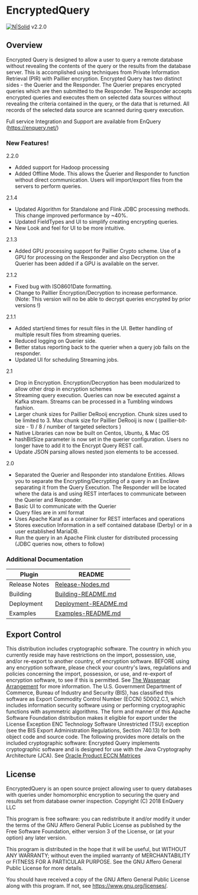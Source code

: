 # EncryptedQuery

[![N|Solid](https://enquery.net/wp-content/uploads/2018/03/EnQuery-logo-400x100.jpg)](https://enquery.net) v2.2.0


## Overview

Encrypted Query is designed to allow a user to query a remote database without revealing the contents of the query or the results from the database server.  This is accomplished using techniques from Private Information Retrieval (PIR) with Paillier encryption. Encrypted Query has two distinct sides - the Querier and the Responder.  The Querier prepares encrypted queries which are then submitted to the Responder.  The Responder accepts encrypted queries and executes them on selected data sources without revealing the criteria contained in the query, or the data that is returned. All records of the selected data source are scanned during query execution. 

Full service Integration and Support are available from EnQuery (https://enquery.net/)

### New Features!
2.2.0
 - Added support for Hadoop processing
 - Added Offline Mode.  This allows the Querier and Responder to function without direct communication.   Users will import/export files from the servers to perform queries.
 
2.1.4
 - Updated Algorithm for Standalone and Flink JDBC processing methods.   This change improved performance by ~40%.  
 - Updated FieldTypes and UI to simplify creating encrypting queries.
 - New Look and feel for UI to be more intuitive.
 
2.1.3
 - Added GPU processing support for Paillier Crypto scheme.   Use of a GPU for processing on the Responder and also Decryption on the Querier has been added if a GPU is available on the server.
 
2.1.2
 - Fixed bug with ISO8601Date formatting.
 - Change to Paillier Encryption/Decryption to increase performance.   (Note:  This version will no be able to decrypt queries encrypted by prior versions !)

2.1.1
 - Added start/end times for result files in the UI.  Better handling of multiple result files from streaming queries.
 - Reduced logging on Querier side.
 - Better status reporting back to the querier when a query job fails on the responder.
 - Updated UI for scheduling Streaming jobs.
 
2.1
 - Drop in Encryption.  Encryption/Decryption has been modularized to allow other drop in encryption schemes
 - Streaming query execution.  Queries can now be executed against a Kafka stream.  Streams can be processed in a Tumbling windows fashion.   
 - Larger chunk sizes for Paillier DeRooij encryption.  Chunk sizes used to be limited to 3.  Max chunk size for Paillier DeRooij is now ( (paillier-bit-size - 1) / 8 / number of targeted selectors )
 - Native Libraries can now be built on Centos, Ubuntu, & Mac OS
 - hashBitSize parameter is now set in the querier configuration.  Users no longer have to add it to the Encrypt Query REST call.
 - Update JSON parsing allows nested json elements to be accessed.
 
2.0
  - Separated the Querier and Responder into standalone Entities.  Allows you to separate the Encrypting/Decrypting of a query in an Enclave separating it from the Query Execution.   The Responder will be located where the data is and using REST interfaces to communicate between the Querier and Responder.
  - Basic UI to communicate with the Querier
  - Query files are in xml format
  - Uses Apache Karaf as a container for REST interfaces and operations
  - Stores execution Information in a self contained database (Derby) or in a user established MariaDB.
  - Run the query in an Apache Flink cluster for distributed processing (JDBC queries now, others to follow)
  
 
 

### Additional Documentation

| Plugin | README |
| ------ | ------ |
| Release Notes | [Release-Nodes.md][PlRn] |
| Building | [Building-README.md][PlDb] |
| Deployment | [Deployment-README.md][PlGh] |
| Examples | [Examples-README.md][PlGd] |




## Export Control

This distribution includes cryptographic software. The country in which you currently reside may have restrictions on the import, possession, use, and/or re-export to another country, of encryption software. BEFORE using any encryption software, please check your country's laws, regulations and policies concerning the import, possession, or use, and re-export of encryption software, to see if this is permitted. See [The Wassenaar Arrangement](http://www.wassenaar.org) for more information. 
The U.S. Government Department of Commerce, Bureau of Industry and Security (BIS), has classified this software as Export Commodity Control Number (ECCN) 5D002.C.1, which includes information security software using or performing cryptographic functions with asymmetric algorithms. The form and manner of this Apache Software Foundation distribution makes it eligible for export under the License Exception ENC Technology Software Unrestricted (TSU) exception (see the BIS Export Administration Regulations, Section 740.13) for both object code and source code.
The following provides more details on the included cryptographic software:
Encrypted Query implements cryptographic software and is designed for use with the Java Cryptography Architecture (JCA).
See [Oracle Product ECCN Matrices](http://www.oracle.com/us/products/export/eccn-matrix-345817.html)

## License
EncryptedQuery is an open source project allowing user to query databases with queries under homomorphic encryption to securing the query and results set from database owner inspection. 
Copyright (C) 2018  EnQuery LLC 

This program is free software: you can redistribute it and/or modify
it under the terms of the GNU Affero General Public License as
published by the Free Software Foundation, either version 3 of the
License, or (at your option) any later version.

This program is distributed in the hope that it will be useful,
but WITHOUT ANY WARRANTY; without even the implied warranty of
MERCHANTABILITY or FITNESS FOR A PARTICULAR PURPOSE.  See the
GNU Affero General Public License for more details.

You should have received a copy of the GNU Affero General Public License
along with this program.  If not, see <https://www.gnu.org/licenses/>.



[//]: # (These are reference links used in the body of this note and get stripped out when the markdown processor does its job. There is no need to format nicely because it shouldn't be seen. Thanks SO - http://stackoverflow.com/questions/4823468/store-comments-in-markdown-syntax)

   [PlDb]: <https://github.com/En-Query/EncryptedQuery/blob/master/doc/Building-README.md>
   [PlGh]: <https://github.com/En-Query/EncryptedQuery/blob/master/doc/Deployment-README.md>
   [PlGd]: https://github.com/En-Query/EncryptedQuery/blob/master/examples/Examples-README.md
   [PlLs]: <https://github.com/En-Query/EncryptedQuery/blob/master/LICENSE>
   [PlRn]: https://github.com/En-Query/EncryptedQuery/blob/master/Release-Notes.md
   
